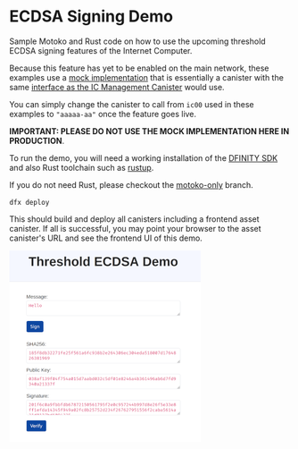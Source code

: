 # ECDSA Signing Demo

Sample Motoko and Rust code on how to use the upcoming threshold ECDSA signing features of the Internet Computer.

Because this feature has yet to be enabled on the main network, these examples use a [mock implementation](https://fxa77-fiaaa-aaaae-aaana-cai.raw.ic0.app/organic/mockecdsa.html) that is essentially a canister with the same [interface as the IC Management Canister](https://github.com/dfinity/interface-spec/blob/master/spec/index.adoc#ic-method-ecdsa_public_key) would use.

You can simply change the canister to call from `ic00` used in these examples to `"aaaaa-aa"` once the feature goes live.

**IMPORTANT: PLEASE DO NOT USE THE MOCK IMPLEMENTATION HERE IN PRODUCTION**.

To run the demo, you will need a working installation of the [DFINITY SDK](https://github.com/dfinity/sdk) and also Rust toolchain such as [rustup](https://rustup.rs).

If you do not need Rust, please checkout the [motoko-only](https://github.com/ninegua/ecdsa_example/tree/motoko-only) branch.

```
dfx deploy
```

This should build and deploy all canisters including a frontend asset canister.
If all is successful, you may point your browser to the asset canister's URL and see the frontend UI of this demo.

![screenshot](https://github.com/ninegua/ecdsa_example/raw/master/screenshot.png) 
